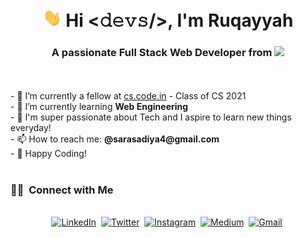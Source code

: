 
<h1 align="center"><img src="https://raw.githubusercontent.com/ABSphreak/ABSphreak/master/gifs/Hi.gif" width="30px" /> Hi <𝚍𝚎𝚟𝚜/>, I'm Ruqayyah </h1>
<h3 align="center">A passionate Full Stack Web Developer from <img src="https://icons.iconarchive.com/icons/wikipedia/flags/64/IN-India-Flag-icon.png" width="25 style="vertical-align: bottom"/>   </h3>

</br>
</br>
  - 🔭 I’m currently a fellow at <a href="https://cs.code.in/">cs.code.in</a> - Class of CS 2021 </br>
- 🌱 I’m currently learning <b>Web Engineering</b> </br>
- 🤩 I'm super passionate about Tech and I aspire to learn new things everyday! </br>
- 📫 How to reach me: <b>@sarasadiya4@gmail.com</b> </br>
- 🚀 Happy Coding!
  
</br>
</br>

<h3> 🤝🏻 &nbsp;Connect with Me </h3> 

<p align="center">
<br>
<a href="https://www.linkedin.com/in/ruqayyah-sara-98812a165"><img src="https://img.shields.io/badge/linkedin-%230077B5.svg?&style=for-the-badge&logo=linkedin&logoColor=white" alt="LinkedIn" /></a>&nbsp;
<a href="https://twitter.com/RuqayyahMushtaq"><img src="https://img.shields.io/badge/Ruqayyah Sara-1DA1F2?style=for-the-badge&logo=twitter&logoColor=white" alt="Twitter" /></a>&nbsp;
<a href="https://instagram.com/ruqayyahsara?utm_medium=copy_link"><img src="https://img.shields.io/badge/ruqayyahsara-%23E4405F.svg?style=for-the-badge&logo=Instagram&logoColor=white" alt="Instagram" /></a>&nbsp;
<a href="https://medium.com/@sarasadiya4"><img src="https://img.shields.io/badge/Medium-12100E?style=for-the-badge&logo=medium&logoColor=white" alt="Medium" /></a>&nbsp;
<a href="mailto:sarasadiya4@gmail.com?subject=Hola%20Jiji"><img src="https://img.shields.io/badge/gmail-%23D14836.svg?&style=for-the-badge&logo=gmail&logoColor=white" alt="Gmail"/></a>&nbsp;
</p>

